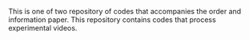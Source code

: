 This is one of two repository of codes that accompanies the order and information paper. 
This repository contains codes that process experimental videos. 
